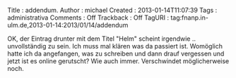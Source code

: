 Title     : addendum.
Author    : michael
Created   : 2013-01-14T11:07:39
Tags      : administrativa
Comments  : Off
Trackback : Off
TagURI    : tag:fnanp.in-ulm.de,2013-01-14:2013/01/14/addendum

OK, der Eintrag drunter mit dem Titel "Helm" scheint irgendwie ..
unvollständig zu sein. Ich muss mal klären was da passiert ist. Womöglich
hatte ich da angefangen, was zu schreiben und dann drauf vergessen und jetzt
ist es online gerutscht? Wie auch immer. Verschwindet möglicherweise noch.
